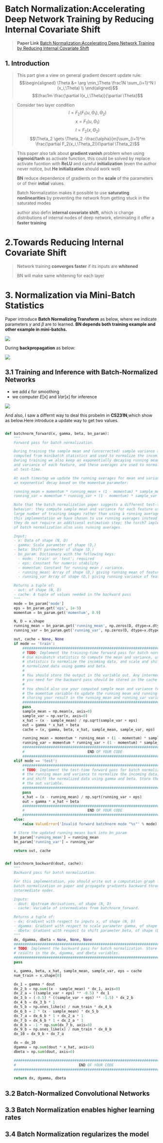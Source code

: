 # Batch Normalization:Accelerating Deep Network Training by Reducing Internal Covariate Shift

>**Paper Link**
>[Batch Normalization:Accelerating Deep Network Training by Reducing Internal Covariate Shift](https://arxiv.org/abs/1502.03167)

## 1. Introduction

>This part give a view on general gradient descent update rule:
$$\begin{aligned}
\Theta &= \arg \min_\Theta \frac1N \sum_{i=1}^N l (x_i,\Theta)  \\
\end{aligned}$$
$$\frac1m \frac{\partial l(x_i,\Theta)}{\partial \Theta}$$

> Consider two layer condition
$$l = F_2(F_1(u,\Theta_1),\Theta_2)$$
$$ x = F_1(u,\Theta_1)$$
$$l = F_2(x,\Theta_2)$$
$$\Theta_2 \gets \Theta_2 -\frac{\alpha}{m}\sum_{i=1}^m \frac{\partial F_2(x_i,\Theta_2)}{\partial \Theta_2}$$

> This paper also talk about **gradient vanish** problem when using **sigmoid/tanh** as   activate function, this could be solved by replace activate fucntion with **ReLU** and careful **initialization** (even the author never notice, but **He initialization** should work well)
>
>**BN** reduce dependence of gradients on the **scale** of the parameters or of their **initial** values.
>
>Batch Normalization makes it possible to use **saturating nonlinearities** by preventing the network from getting stuck in the saturated modes

> author also defin **internal covariate shift**, which is change distributions of internal nodes of deep network, eliminiating it offer a **faster training**

# 2.Towards Reducing Internal Covariate Shift

>Network training **converges faster** if its inputs are **whitened**
>
>BN will make same whitening for each layer
>
>
>
# 3. Normalization via Mini-Batch Statistics

Paper introduce **Batch Normalizing Transform** as below, where we indicate parameters $\gamma$ and $\beta$ are to learned. **BN depends both training example and other example in mini-batchs.** 

![](./pics/TIM截图20180423174044.png)


During **backpropagation** as below:

![](./pics/TIM截图20180423174225.png)

## 3.1 Training and Inference with Batch-Normalized Networks

- we add $\epsilon$ for smoothing
- we computer $E[x]$ and $Var[x]$ for inference

![](./pics/TIM截图20180423174252.png)

And also, I saw a differnt way to deal this probelm in **CS231N**,which show as below.Here introduce a update way to get two values.

```python

def batchnorm_forward(x, gamma, beta, bn_param):
    """
    Forward pass for batch normalization.

    During training the sample mean and (uncorrected) sample variance are
    computed from minibatch statistics and used to normalize the incoming data.
    During training we also keep an exponentially decaying running mean of the mean
    and variance of each feature, and these averages are used to normalize data
    at test-time.

    At each timestep we update the running averages for mean and variance using
    an exponential decay based on the momentum parameter:

    running_mean = momentum * running_mean + (1 - momentum) * sample_mean
    running_var = momentum * running_var + (1 - momentum) * sample_var

    Note that the batch normalization paper suggests a different test-time
    behavior: they compute sample mean and variance for each feature using a
    large number of training images rather than using a running average. For
    this implementation we have chosen to use running averages instead since
    they do not require an additional estimation step; the torch7 implementation
    of batch normalization also uses running averages.

    Input:
    - x: Data of shape (N, D)
    - gamma: Scale parameter of shape (D,)
    - beta: Shift paremeter of shape (D,)
    - bn_param: Dictionary with the following keys:
      - mode: 'train' or 'test'; required
      - eps: Constant for numeric stability
      - momentum: Constant for running mean / variance.
      - running_mean: Array of shape (D,) giving running mean of features
      - running_var Array of shape (D,) giving running variance of features

    Returns a tuple of:
    - out: of shape (N, D)
    - cache: A tuple of values needed in the backward pass
    """
    mode = bn_param['mode']
    eps = bn_param.get('eps', 1e-5)
    momentum = bn_param.get('momentum', 0.9)

    N, D = x.shape
    running_mean = bn_param.get('running_mean', np.zeros(D, dtype=x.dtype))
    running_var = bn_param.get('running_var', np.zeros(D, dtype=x.dtype))

    out, cache = None, None
    if mode == 'train':
        #############################################################################
        # TODO: Implement the training-time forward pass for batch normalization.   #
        # Use minibatch statistics to compute the mean and variance, use these      #
        # statistics to normalize the incoming data, and scale and shift the        #
        # normalized data using gamma and beta.                                     #
        #                                                                           #
        # You should store the output in the variable out. Any intermediates that   #
        # you need for the backward pass should be stored in the cache variable.    #
        #                                                                           #
        # You should also use your computed sample mean and variance together with  #
        # the momentum variable to update the running mean and running variance,    #
        # storing your result in the running_mean and running_var variables.        #
        #############################################################################
        pass
        sample_mean = np.mean(x, axis=0)
        sample_var = np.var(x, axis=0)
        x_hat = (x - sample_mean) / np.sqrt(sample_var + eps)
        out = gamma * x_hat + beta
        cache = (x, gamma, beta, x_hat, sample_mean, sample_var, eps)

        running_mean = momentum * running_mean + (1 - momentum) * sample_mean
        running_var = momentum * running_var + (1 - momentum) * sample_var
        #############################################################################
        #                             END OF YOUR CODE                              #
        #############################################################################
    elif mode == 'test':
        #############################################################################
        # TODO: Implement the test-time forward pass for batch normalization. Use   #
        # the running mean and variance to normalize the incoming data, then scale  #
        # and shift the normalized data using gamma and beta. Store the result in   #
        # the out variable.                                                         #
        #############################################################################
        pass
        x_hat = (x - running_mean) / np.sqrt(running_var + eps)
        out = gamma * x_hat + beta
        #############################################################################
        #                             END OF YOUR CODE                              #
        #############################################################################
    else:
        raise ValueError('Invalid forward batchnorm mode "%s"' % mode)

    # Store the updated running means back into bn_param
    bn_param['running_mean'] = running_mean
    bn_param['running_var'] = running_var

    return out, cache


def batchnorm_backward(dout, cache):
    """
    Backward pass for batch normalization.

    For this implementation, you should write out a computation graph for
    batch normalization on paper and propagate gradients backward through
    intermediate nodes.

    Inputs:
    - dout: Upstream derivatives, of shape (N, D)
    - cache: Variable of intermediates from batchnorm_forward.

    Returns a tuple of:
    - dx: Gradient with respect to inputs x, of shape (N, D)
    - dgamma: Gradient with respect to scale parameter gamma, of shape (D,)
    - dbeta: Gradient with respect to shift parameter beta, of shape (D,)
    """
    dx, dgamma, dbeta = None, None, None
    #############################################################################
    # TODO: Implement the backward pass for batch normalization. Store the      #
    # results in the dx, dgamma, and dbeta variables.                           #
    #############################################################################
    pass

    x, gamma, beta, x_hat, sample_mean, sample_var, eps = cache
    num_train = x.shape[0]

    dx_1 = gamma * dout
    dx_2_b = np.sum((x - sample_mean) * dx_1, axis=0)
    dx_2_a = ((sample_var + eps) ** -0.5) * dx_1
    dx_3_b = (-0.5) * ((sample_var + eps) ** -1.5) * dx_2_b
    dx_4_b = dx_3_b * 1
    dx_5_b = np.ones_like(x) / num_train * dx_4_b
    dx_6_b = 2 * (x - sample_mean) * dx_5_b
    dx_7_a = dx_6_b * 1 + dx_2_a * 1
    dx_7_b = dx_6_b * 1 + dx_2_a * 1
    dx_8_b = -1 * np.sum(dx_7_b, axis=0)
    dx_9_b = np.ones_like(x) / num_train * dx_8_b
    dx_10 = dx_9_b + dx_7_a

    dx = dx_10
    dgamma = np.sum(dout * x_hat, axis=0)
    dbeta = np.sum(dout, axis=0)

    #############################################################################
    #                             END OF YOUR CODE                              #
    #############################################################################

    return dx, dgamma, dbeta
```



## 3.2 Batch-Normalized Convolutional Networks

## 3.3 Batch Normalization enables higher learning rates

## 3.4 Batch Normalization regularizes the model


